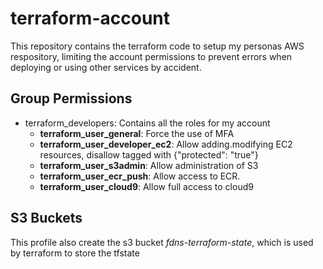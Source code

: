 # terraform-account
This repository contains the terraform code to setup my personas AWS respository, limiting the account permissions to prevent errors when deploying or using other services by accident.

## Group Permissions

- terraform_developers: Contains all the roles for my account
  - **terraform_user_general**: Force the use of MFA
  - **terraform_user_developer_ec2**: Allow adding.modifying EC2 resources, disallow tagged with {"protected": "true"}
  - **terraform_user_s3admin**: Allow administration of S3
  - **terraform_user_ecr_push**: Allow access to ECR.
  - **terraform_user_cloud9**: Allow full access to cloud9
  
## S3 Buckets
This profile also create the s3 bucket *fdns-terraform-state*, which is used by terraform to store the tfstate
